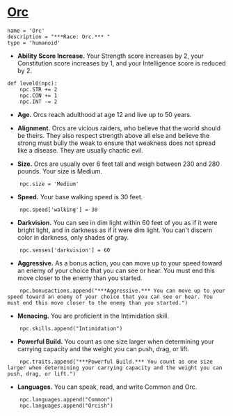 # [Orc](../Creatures/Orcs.md)

```
name = 'Orc'
description = "***Race: Orc.*** "
type = 'humanoid'
```

* **Ability Score Increase.** Your Strength score increases by 2, your Constitution score increases by 1, and your Intelligence score is reduced by 2.

```
def level0(npc):
    npc.STR += 2
    npc.CON += 1
    npc.INT -= 2
```

* **Age.** Orcs reach adulthood at age 12 and live up to 50 years.

* **Alignment.** Orcs are vicious raiders, who believe that the world should be theirs. They also respect strength above all else and believe the strong must bully the weak to ensure that weakness does not spread like a disease. They are usually chaotic evil.

* **Size.** Orcs are usually over 6 feet tall and weigh between 230 and 280 pounds. Your size is Medium.

```
    npc.size = 'Medium'
```

* **Speed.** Your base walking speed is 30 feet.

```
    npc.speed['walking'] = 30
```

* **Darkvision.** You can see in dim light within 60 feet of you as if it were bright light, and in darkness as if it were dim light. You can't discern color in darkness, only shades of gray.

```
    npc.senses['darkvision'] = 60
```

* **Aggressive.** As a bonus action, you can move up to your speed toward an enemy of your choice that you can see or hear. You must end this move closer to the enemy than you started.

```
    npc.bonusactions.append("***Aggressive.*** You can move up to your speed toward an enemy of your choice that you can see or hear. You must end this move closer to the enemy than you started.")
```

* **Menacing.** You are proficient in the Intimidation skill.

```
    npc.skills.append("Intimidation")
```

* **Powerful Build.** You count as one size larger when determining your carrying capacity and the weight you can push, drag, or lift.

```
    npc.traits.append("***Powerful Build.*** You count as one size larger when determining your carrying capacity and the weight you can push, drag, or lift.")
```

* **Languages.** You can speak, read, and write Common and Orc.

```
    npc.languages.append("Common")
    npc.languages.append("Orcish")
```
